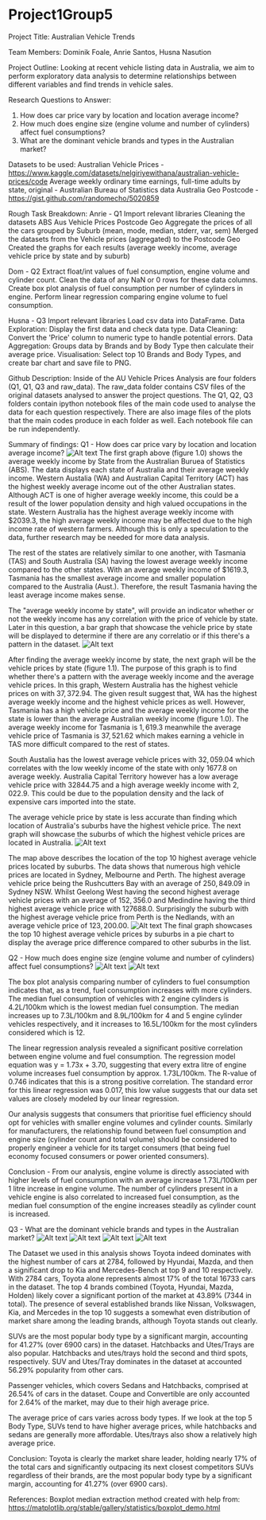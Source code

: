 # Project1Group5

Project Title: Australian Vehicle Trends

Team Members: Dominik Foale, Anrie Santos, Husna Nasution

Project Outline: Looking at recent vehicle listing data in Australia, we aim to perform exploratory data analysis to determine relationships between different variables and find trends in vehicle sales.

Research Questions to Answer:
1. How does car price vary by location and location average income?
2. How much does engine size (engine volume and number of cylinders) affect fuel consumptions?
3. What are the dominant vehicle brands and types in the Australian market?

Datasets to be used:
Australian Vehicle Prices​ - https://www.kaggle.com/datasets/nelgiriyewithana/australian-vehicle-prices/code
Average weekly ordinary time earnings, full-time adults by state, original​ - Australian Bureau of Statistics data
Australia Geo Postcode​ - https://gist.github.com/randomecho/5020859

Rough Task Breakdown:
Anrie - Q1
    Import relevant libraries
    Cleaning the datasets
    ABS
    Aus Vehicle Prices
    Postcode Geo
    Aggregate the prices of all the cars grouped by Suburb (mean, mode, median, stderr, var, sem)
    Merged the datasets from the Vehicle prices (aggregated) to the Postcode Geo
    Created the graphs for each results (average weekly income, average vehicle price by state and by suburb)

Dom - Q2
    Extract float/int values of fuel consumption, engine volume and cylinder count.​
    Clean the data of any NaN or 0 rows for these data columns.​
    Create box plot analysis of fuel consumption per number of cylinders in engine.​
    Perform linear regression comparing engine volume to fuel consumption.​

Husna - Q3
    Import relevant libraries
    Load csv data into DataFrame.
    Data Exploration: Display the first data and check data type.
    Data Cleaning: Convert the 'Price' column to numeric type to handle potential errors.
    Data Aggregation: Groups data by Brands and by Body Type then calculate their average price.
    Visualisation: Select top 10 Brands and Body Types, and create bar chart and save file to PNG.

Github Description:
Inside of the AU Vehicle Prices Analysis are four folders (Q1, Q1, Q3 and raw_data). The raw_data folder contains CSV files of the original datasets analysed to answer the project questions. The Q1, Q2, Q3 folders contain ipython notebook files of the main code used to analyse the data for each question respectively. There are also image files of the plots that the main codes produce in each folder as well. Each notebook file can be run independently.

Summary of findings:
Q1 - How does car price vary by location and location average income?
![Alt text](Average_weekly_income.png)
The first graph above (figure 1.0) shows the average weekly income by State from the Australian Buruea of Statistics (ABS). The data displays each state of Australia and their average weekly income. Western Austalia (WA) and Australian Capital Territory (ACT) has the highest weekly average income out of the other Australian states. Although ACT is one of higher average weekly income, this could be a result of the lower population density and high valued occupations in the state. Western Australia has the highest average weekly income with $2039.3, the high average weekly income may be affected due to the high income rate of western farmers. Although this is only a speculation to the data, further research may be needed for more data analysis.

The rest of the states are relatively similar to one another, with Tasmania (TAS) and South Australia (SA) having the lowest average weekly income compared to the other states. With an average weekly income of $1619.3, Tasmania has the smallest average income and smaller population compared to the Australia (Aust.). Therefore, the result Tasmania having the least average income makes sense.

The "average weekly income by state", will provide an indicator whether or not the weekly income has any correlation with the price of vehicle by state. Later in this question, a bar graph that showcase the vehicle price by state will be displayed to determine if there are any correlatio or if this there's a pattern in the dataset.
![Alt text](Average_vehicle_state.png)

After finding the average weekly income by state, the next graph will be the vehicle prices by state (figure 1.1). The purpose of this graph is to find whether there's a pattern with the average weekly income and the average vehicle prices. In this graph, Western Australia has the highest vehicle prices on with $37,372.94$. The given result suggest that, WA has the highest average weekly income and the highest vehicle prices as well. However, Tasmania has a high vehicle price and the average weekly income for the state is lower than the average Australian weekly income (figure 1.0). The average weekly income for Tasmania is $1,619.3$ meanwhile the average vehicle price of Tasmania is $37,521.62$ which makes earning a vehicle in TAS more difficult compared to the rest of states. 

South Austalia has the lowest average vehicle prices with $32,059.04$ which correlates with the low weekly income of the state with only $1677.8$ on average weekly. Australia Capital Territory however has a low average vehicle price with $32844.75$ and a high average weekly income with $2,022.9$. This could be due to the population density and the lack of expensive cars imported into the state. 

The average vehicle price by state is less accurate than finding which location of Australia's suburbs have the highest vehicle price. The next graph will showcase the suburbs of which the highest vehicle prices are located in Australia.
![Alt text](map_highest_vehicle_price.png)

The map above describes the location of the top 10 highest average vehicle prices located by suburbs. The data shows that numerous high vehicle prices are located in Sydney, Melbourne and Perth. The highest average vehicle price being the Rushcutters Bay with an average of $250,849.09$ in Sydney NSW. Whilst Geelong West having the second highest average vehicle prices with an average of $152,356.0$ and Medindine having the third highest average vehicle price with $127688.0$. Surprisingly the suburb with the highest average vehicle price from Perth is the Nedlands, with an average vehicle price of $123,200.00$.
![Alt text](pie_chart_average_suburb.png)
The final graph showcases the top 10 highest average vehicle prices by suburbs in a pie chart to display the average price difference compared to other suburbs in the list. 

Q2 - How much does engine size (engine volume and number of cylinders) affect fuel consumptions?
![Alt text](FuelConsumption_BoxPlot.png)
![Alt text](FuelConsumption_linear_regression.png)

The box plot analysis comparing number of cylinders to fuel consumption indicates that, as a trend, fuel consumption increases with more cylinders. The median fuel consumption of vehicles with 2 engine cylinders is 4.2L/100km which is the lowest median fuel consumption. The median increases up to 7.3L/100km and 8.9L/100km for 4 and 5 engine cylinder vehicles respectively, and it increases to 16.5L/100km for the most cylinders considered which is 12.

The linear regression analysis revealed a significant positive correlation between engine volume and fuel consumption. The regression model equation was y = 1.73x + 3.70, suggesting that every extra litre of engine volume increases fuel consumption by approx. 1.73L/100km. The R-value of 0.746 indicates that this is a strong positive correlation. The standard error for this linear regression was 0.017, this low value suggests that our data set values are closely modeled by our linear regression.

Our analysis suggests that consumers that prioritise fuel efficiency should opt for vehicles with smaller engine volumes and cylinder counts. Similarly for manufacturers, the relationship found between fuel consumption and engine size (cylinder count and total volume) should be considered to properly engineer a vehicle for its target consumers (that being fuel economy focused consumers or power oriented consumers).

Conclusion - From our analysis, engine volume is directly associated with higher levels of fuel consumption with an average increase 1.73L/100km per 1 litre increase in engine volume. The number of cylinders present in a vehicle engine is also correlated to increased fuel consumption, as the median fuel consumption of the engine increases steadily as cylinder count is increased.

Q3 - What are the dominant vehicle brands and types in the Australian market?
![Alt text](Top10Brands_BarChart.png)
![Alt text](Top10Brands_AveragePrice_BarChart.png)
![Alt text](AllBodyTypes_BarChart.png)
![Alt text](AllBodyTypes_AveragePrice_BarChart.png)

The Dataset we used in this analysis shows Toyota indeed dominates with the highest number of cars at 2784, followed by Hyundai, Mazda, and then a significant drop to Kia and Mercedes-Bench at top 9 and 10 respectively.
With 2784 cars, Toyota alone represents almost 17% of the total 16733 cars in the dataset. The top 4 brands combined (Toyota, Hyundai, Mazda, Holden) likely cover a significant portion of the market at 43.89% (7344 in total).
The presence of several established brands like Nissan, Volkswagen, Kia, and Mercedes in the top 10 suggests a somewhat even distribution of market share among the leading brands, although Toyota stands out clearly.

SUVs are the most popular body type by a significant margin, accounting for 41.27% (over 6900 cars)  in the dataset.
Hatchbacks and Utes/Trays are also popular. Hatchbacks and utes/trays hold the second and third spots, respectively. 
SUV and Utes/Tray dominates in the dataset at accounted 56.29% popularity from other cars. 

Passenger vehicles, which covers Sedans and Hatchbacks, comprised at 26.54% of cars in the dataset. 
Coupe and Convertible are only accounted for 2.64% of the market, may due to their high average price.

The average price of cars varies across body types. If we look at the top 5 Body Type, SUVs tend to have higher average prices, while hatchbacks and sedans are generally more affordable. Utes/trays also show a relatively high average price.

Conclusion:
Toyota is clearly the market share leader, holding nearly 17% of the total cars and significantly outpacing its next closest competitors
SUVs regardless of their brands, are the most popular body type by a significant margin, accounting for 41.27% (over 6900 cars).

References:
Boxplot median extraction method created with help from:
https://matplotlib.org/stable/gallery/statistics/boxplot_demo.html